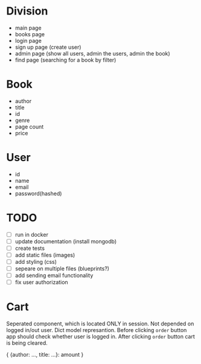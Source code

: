 # Division

- main page
- books page
- login page
- sign up page (create user)
- admin page (show all users, admin the users, admin the book)
- find page (searching for a book by filter)

# Book

- author
- title
- id
- genre
- page count
- price

# User

- id
- name
- email
- password(hashed)

# TODO

- [ ] run in docker
- [ ] update documentation (install mongodb)
- [ ] create tests
- [ ] add static files (images)
- [ ] add styling (css)
- [ ] sepeare on multiple files (blueprints?)
- [ ] add sending email functionality
- [ ] fix user authorization

# Cart

Seperated component, which is located ONLY in session.
Not depended on logged in/out user.
Dict model represantion.
Before clicking `order` button app should check whether user is logged in.
After clicking `order` button cart is being cleared.


{
    {author: ..., title: ...}: amount
} 